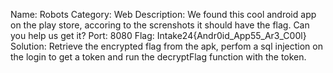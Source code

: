 Name: Robots
Category: Web
Description: We found this cool android app on the play store, accoring to the screnshots it should have the flag. Can you help us get it?
Port: 8080
Flag: Intake24{Andr0id_App55_Ar3_C00l}
Solution: Retrieve the encrypted flag from the apk, perfom a sql injection on the login to get a token and run the decryptFlag function with the token.
